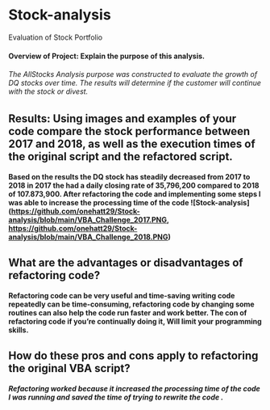 # Stock-analysis
Evaluation of Stock Portfolio 
#### Overview of Project: Explain the purpose of this analysis.
###### The AllStocks Analysis purpose was constructed to evaluate the growth of DQ stocks over time. The results will determine if the customer will continue with the stock or divest.


## Results: Using images and examples of your code compare the stock performance between 2017 and 2018, as well as the execution times of the original script and the refactored script.


#### Based on the results the DQ stock has steadily decreased from 2017 to 2018 in 2017 the had a daily closing rate of 35,796,200 compared to 2018 of 107.873,900. After refactoring the code and implementing some steps I was able to increase the processing time of the code ![Stock-analysis](https://github.com/onehatt29/Stock-analysis/blob/main/VBA_Challenge_2017.PNG, https://github.com/onehatt29/Stock-analysis/blob/main/VBA_Challenge_2018.PNG)


## What are the advantages or disadvantages of refactoring code?
#### Refactoring code can be very useful and time-saving writing code repeatedly can be time-consuming, refactoring code by changing some routines can also help the code run faster and work better. The con of refactoring code if you’re continually doing it, Will limit your programming skills.


## How do these pros and cons apply to refactoring the original VBA script?
##### Refactoring worked because it increased the processing time of the code I was running and saved the time of trying to rewrite the code  .

